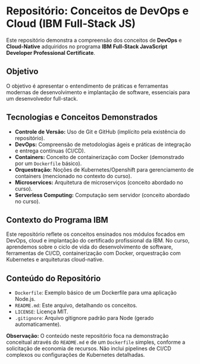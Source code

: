 # Repositório: Conceitos de DevOps e Cloud (IBM Full-Stack JS)

Este repositório demonstra a compreensão dos conceitos de **DevOps** e **Cloud-Native** adquiridos no programa **IBM Full-Stack JavaScript Developer Professional Certificate**.

## Objetivo

O objetivo é apresentar o entendimento de práticas e ferramentas modernas de desenvolvimento e implantação de software, essenciais para um desenvolvedor full-stack.

## Tecnologias e Conceitos Demonstrados

*   **Controle de Versão:** Uso de Git e GitHub (implícito pela existência do repositório).
*   **DevOps:** Compreensão de metodologias ágeis e práticas de integração e entrega contínuas (CI/CD).
*   **Containers:** Conceito de containerização com Docker (demonstrado por um `Dockerfile` básico).
*   **Orquestração:** Noções de Kubernetes/Openshift para gerenciamento de containers (mencionado no contexto do curso).
*   **Microservices:** Arquitetura de microserviços (conceito abordado no curso).
*   **Serverless Computing:** Computação sem servidor (conceito abordado no curso).

## Contexto do Programa IBM

Este repositório reflete os conceitos ensinados nos módulos focados em DevOps, cloud e implantação do certificado profissional da IBM. No curso, aprendemos sobre o ciclo de vida do desenvolvimento de software, ferramentas de CI/CD, containerização com Docker, orquestração com Kubernetes e arquiteturas cloud-native.

## Conteúdo do Repositório

*   `Dockerfile`: Exemplo básico de um Dockerfile para uma aplicação Node.js.
*   `README.md`: Este arquivo, detalhando os conceitos.
*   `LICENSE`: Licença MIT.
*   `.gitignore`: Arquivo gitignore padrão para Node (gerado automaticamente).

**Observação:** O conteúdo neste repositório foca na demonstração conceitual através do `README.md` e de um `Dockerfile` simples, conforme a solicitação de economia de recursos. Não inclui pipelines de CI/CD complexos ou configurações de Kubernetes detalhadas.
